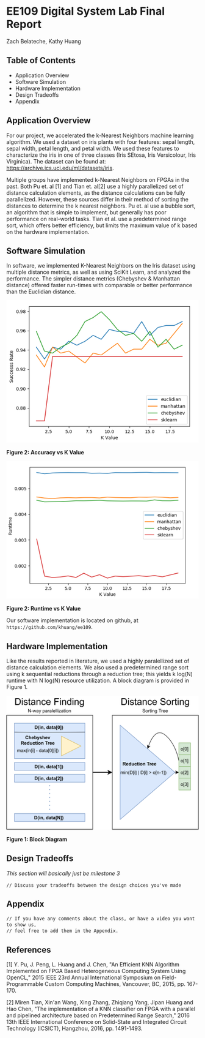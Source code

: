 # EE109 Digital System Lab Final Report
Zach Belateche, Kathy Huang

## Table of Contents
- Application Overview
- Software Simulation
- Hardware Implementation
- Design Tradeoffs
- Appendix

## Application Overview
For our project, we accelerated the k-Nearest Neighbors machine learning algorithm. We used a dataset on iris plants with four features: sepal length, sepal width, petal length, and petal width. We used these features to characterize the iris in one of three classes (Iris SEtosa, Iris Versicolour, Iris Virginica). The dataset can be found at: https://archive.ics.uci.edu/ml/datasets/iris.

Multiple groups have implemented k-Nearest Neighbors on FPGAs in the past. Both Pu et. al [1] and Tian et. al[2] use a highly parallelized set of distance calculation elements, as the distance calculations can be fully parallelized. However, these sources differ in their method of sorting the distances to determine the k nearest neighbors. Pu et. al use a bubble sort, an algorithm that is simple to implement, but generally has poor performance on real-world tasks. Tian et al. use a predetermined range sort, which offers better efficiency, but limits the maximum value of k based on the hardware implementation.

## Software Simulation
In software, we implemented K-Nearest Neighbors on the Iris dataset using multiple distance metrics, as well as using SciKit Learn, and analyzed the performance. The simpler distance metrics (Chebyshev & Manhattan distance) offered faster run-times with comparable or better performance than the Euclidian distance.

![Performance Analysis](1.png)

**Figure 2: Accuracy vs K Value**

![Performance Analysis](2.png)

**Figure 2: Runtime vs K Value**

Our software implementation is located on github, at `https://github.com/khuang/ee109`.


## Hardware Implementation
Like the results reported in literature, we used a highly paralellized set of distance calculation elements. We also used a predetermined range sort using k sequential reductions through a reduction tree; this yields k log(N) runtime with N log(N) resource utilization. A block diagram is provided in Figure 1.

![Block diagram](block_diagram.png)

**Figure 1: Block Diagram**

## Design Tradeoffs

*This section will basically just be milestone 3*
```
// Discuss your tradeoffs between the design choices you've made
```

## Appendix
```
// If you have any comments about the class, or have a video you want to show us,
// feel free to add them in the Appendix.
```

## References
[1] Y. Pu, J. Peng, L. Huang and J. Chen, "An Efficient KNN Algorithm Implemented on FPGA Based Heterogeneous Computing System Using OpenCL," 2015 IEEE 23rd Annual International Symposium on Field-Programmable Custom Computing Machines, Vancouver, BC, 2015, pp. 167-170.

[2] Miren Tian, Xin'an Wang, Xing Zhang, Zhiqiang Yang, Jipan Huang and Hao Chen, "The implementation of a KNN classifier on FPGA with a parallel and pipelined architecture based on Predetermined Range Search," 2016 13th IEEE International Conference on Solid-State and Integrated Circuit Technology (ICSICT), Hangzhou, 2016, pp. 1491-1493.
